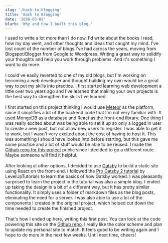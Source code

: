 ```yaml
---
slug: '/back-to-blogging'
title: 'Back to Blogging'
date: '2020-03-08'
blurb: 'Why and how I built this blog.'
---
```


I used to write a lot more than I do now. I'd write about the books I read, how my day went, and other thoughts and ideas that caught my mind. I've lost count of the number of blogs I've had across the years, moving from Blogspot/Blogger from Google to Wordpress. Writing a great way to solidify your thoughts and help you work through problems. And it's something I want to do more.
</br>
</br>
I could've easily reverted to one of my old blogs, but I'm working on becoming a web developer and thought building my own would be a great way to put my skills into practice. I first started learning web development a little over two years ago and I've learned that making your own projects is the best way to strengthen the skills I've learned.
</br>
</br>
I first started on this project thinking I would use <a href='https://www.meteor.com' rel="noopener noreferrer" target='_blank'>Meteor</a> as the platform, since it simplifies a lot of the backend code that I'm not very familiar with. It used MongoDB as a database and React as the front-end library. One thing I was really excited about was being able to set it up so only a logged in user to create a new post, but not allow new users to register. I was able to get it to work, but I wasn't very excited about the cost of having to host it. This was something I should have looked into before starting, but this gave me some practice and a lot of stuff would be able to be reused. I made the <a href='https://github.com/wdluft/simple-meteorjs-blog' rel="noopener noreferrer" target='_blank'>Github repo for this project</a> public since I decided to go a different route. Maybe someone will find it helpful.
</br>
</br>
After looking at other options, I decided to use <a href='https://www.gatsbyjs.org/' rel="noopener noreferrer" target='_blank'>Gatsby</a> to build a static site using React on the front-end. I followed the <a href='https://www.leveluptutorials.com/tutorials/pro-gatsby-2' rel="noopener noreferrer" target='_blank'>Pro Gatsby 2 tutorial</a> by LevelUpTutorials to learn the basics of how Gatsby worked. I was pleasantly surprised to learn the project in the tutorial was also a simple blog. I ended up taking the design in a bit of a different way, but it has pretty similar functionality. It simply uses a folder of markdown files as the blog posts, eliminating the need for a server. I was also able to use a lot of the components I created in the original project, which helped cut down the time needed to create the finished project.
</br>
</br>
That's how I ended up here, writing this first post. You can look at the code powering this site on the <a href='https://github.com/wdluft/become-by-doing-blog' rel="noopener noreferrer" target='_blank'>Github repo</a>. I really like the color scheme and plan to update my personal site to match. It feels good to be writing again and I hope to do more in the next few weeks. Until next time, cheers!
